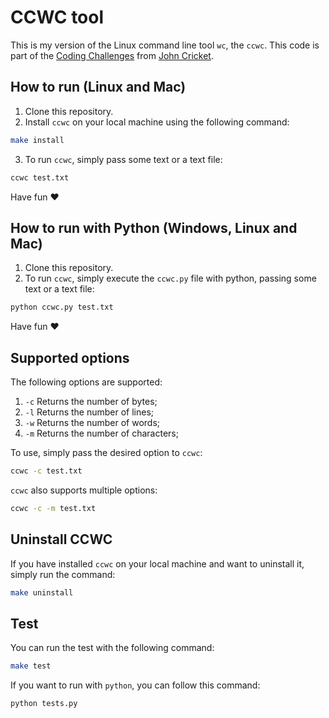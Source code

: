 # CCWC tool

This is my version of the Linux command line tool `wc`, the `ccwc`.
This code is part of the [Coding Challenges](https://codingchallenges.fyi/challenges/challenge-wc) from [John Cricket](https://github.com/johncrickett).

## How to run (Linux and Mac)

1. Clone this repository.
2. Install `ccwc` on your local machine using the following command:

```bash
make install
```

3. To run `ccwc`, simply pass some text or a text file:

```bash
ccwc test.txt
```

Have fun ❤️

## How to run with Python (Windows, Linux and Mac)

1. Clone this repository.
2. To run `ccwc`, simply execute the `ccwc.py` file with python, passing some text or a text file:

```bash
python ccwc.py test.txt
```

Have fun ❤️

## Supported options

The following options are supported:

1. `-c` Returns the number of bytes;
2. `-l` Returns the number of lines;
3. `-w` Returns the number of words;
4. `-m` Returns the number of characters;

To use, simply pass the desired option to `ccwc`:

```bash
ccwc -c test.txt
```

`ccwc` also supports multiple options:

```bash
ccwc -c -m test.txt
```

## Uninstall CCWC

If you have installed `ccwc` on your local machine and want to uninstall it, simply run the command:

```bash
make uninstall
```

## Test

You can run the test with the following command:

```bash
make test
```

If you want to run with `python`, you can follow this command:

```bash
python tests.py
```
